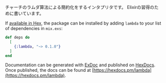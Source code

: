 チャーチのラムダ算法による簡約化をするインタプリタです。
Elixirの習得のために書いています。


If [available in Hex](https://hex.pm/docs/publish), the package can be installed
by adding `lambda` to your list of dependencies in `mix.exs`:

```elixir
def deps do
  [
    {:lambda, "~> 0.1.0"}
  ]
end
```

Documentation can be generated with [ExDoc](https://github.com/elixir-lang/ex_doc)
and published on [HexDocs](https://hexdocs.pm). Once published, the docs can
be found at [https://hexdocs.pm/lambda](https://hexdocs.pm/lambda).
